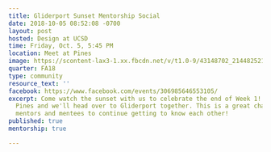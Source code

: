```yaml
---
title: Gliderport Sunset Mentorship Social
date: 2018-10-05 08:52:08 -0700
layout: post
hosted: Design at UCSD
time: Friday, Oct. 5, 5:45 PM
location: Meet at Pines
image: https://scontent-lax3-1.xx.fbcdn.net/v/t1.0-9/43148702_2144825219091271_80269524263239680_o.jpg?_nc_cat=104&oh=8d95b8e1a0cf6b31ecb5299fa2d18357&oe=5C1AF4E1
quarter: FA18
type: community
resource_text: ''
facebook: https://www.facebook.com/events/306985646553105/
excerpt: Come watch the sunset with us to celebrate the end of Week 1! Meet us at
  Pines and we'll head over to Gliderport together. This is a great chance for potential
  mentors and mentees to continue getting to know each other!
published: true
mentorship: true

---
```

